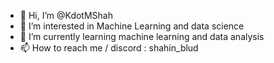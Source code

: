 - 👋 Hi, I’m @KdotMShah
- 👀 I’m interested in Machine Learning and data science 
- 🌱 I’m currently learning machine learning and data analysis 
- 📫 How to reach me / discord : shahin_blud

